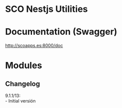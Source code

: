 # SCO Nestjs Utilities

# Documentation (Swagger)
http://scoapps.es:8000/doc

# Modules


## Changelog
9.1.1/13:<br>
    <t>- Initial versión
